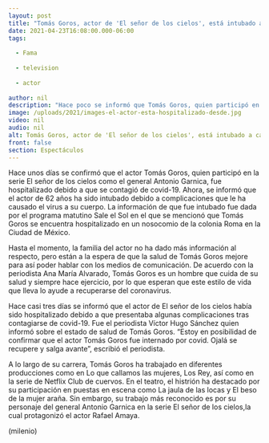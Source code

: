 ```yaml
---
layout: post
title: "Tomás Goros, actor de 'El señor de los cielos', está intubado a causa del covid-19"
date: 2021-04-23T16:08:00.000-06:00
tags:
  
  - Fama
  
  - television
  
  - actor
  
author: nil
description: "Hace poco se informó que Tomás Goros, quien participó en El señor de lo cielos se contagió de covid-19; ahora el actor está intubado por secuelas del virus. "
image: /uploads/2021/images-el-actor-esta-hospitalizado-desde.jpg
video: nil
audio: nil
alt: Tomás Goros, actor de 'El señor de los cielos', está intubado a causa del covid-19
front: false
section: Espectáculos
---
```


Hace unos días se confirmó que el actor Tomás Goros, quien participó en la serie El señor de los cielos como el general Antonio Garnica, fue hospitalizado debido a que se contagió de covid-19. Ahora, se informó que el actor de 62 años ha sido intubado debido a complicaciones que le ha causado el virus a su cuerpo. La información de que fue intubado fue dada por el programa matutino Sale el Sol en el que se mencionó que Tomás Goros se encuentra hospitalizado en un nosocomio de la colonia Roma en la Ciudad de México.

Hasta el momento, la familia del actor no ha dado más información al respecto, pero están a la espera de que la salud de Tomás Goros mejore para así poder hablar con los medios de comunicación. De acuerdo con la periodista Ana María Alvarado, Tomás Goros es un hombre que cuida de su salud y siempre hace ejercicio, por lo que esperan que este estilo de vida que lleva lo ayude a recuperarse del coronavirus. 

Hace casi tres días se informó que el actor de El señor de los cielos había sido hospitalizado debido a que presentaba algunas complicaciones tras contagiarse de covid-19. Fue el periodista Víctor Hugo Sánchez quien informó sobre el estado de salud de Tomás Goros. “Estoy en posibilidad de confirmar que el actor Tomás Goros fue internado por covid. Ojalá se recupere y salga avante”, escribió el periodista. 

A lo largo de su carrera, Tomás Goros ha trabajado en diferentes producciones como en Lo que callamos las mujeres, Los Rey, así como en la serie de Netflix Club de cuervos. En el teatro, el histrión ha destacado por su participación en puestas en escena como La jaula de las locas y El beso de la mujer araña. Sin embargo, su trabajo más reconocido es por su personaje del general Antonio Garnica en la serie El señor de los cielos,la cual protagonizó el actor Rafael Amaya. 

(milenio)
